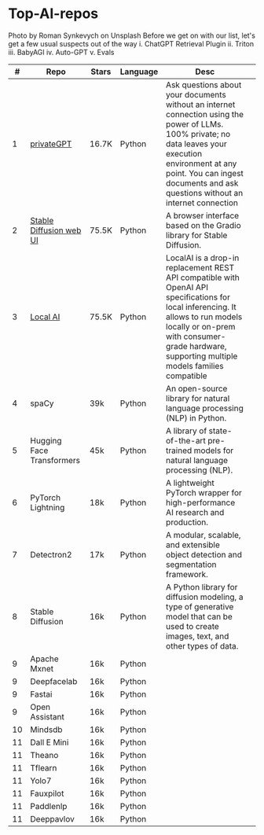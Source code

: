 # Top-AI-repos

Photo by Roman Synkevych on Unsplash
Before we get on with our list, let's get a few usual suspects out of the way
i. ChatGPT Retrieval Plugin
ii. Triton
iii. BabyAGI
iv. Auto-GPT
v. Evals


|#|  Repo  | Stars  |  Language |  Desc |   |
|---|---|---|---|---|---|
|1|[privateGPT](https://github.com/imartinez/privateGPT)|16.7K|   Python |  Ask questions about your documents without an internet connection using the power of LLMs. 100% private; no data leaves your execution environment at any point. You can ingest documents and ask questions without an internet connection |   |
|2|[Stable Diffusion web UI](https://github.com/AUTOMATIC1111/stable-diffusion-webui#stable-diffusion-web-ui)|75.5K| Python   |  A browser interface based on the Gradio library for Stable Diffusion. |   |
|3|[Local AI](https://github.com/go-skynet/local-ai)|75.5K|   Python |  LocalAI is a drop-in replacement REST API compatible with OpenAI API specifications for local inferencing. It allows to run models locally or on-prem with consumer-grade hardware, supporting multiple models families compatible |   |
|4|	spaCy	| 39k		| Python		| An open-source library for natural language processing (NLP) in Python.	|
|5| Hugging Face Transformers	| 45k	| Python	| A library of state-of-the-art pre-trained models for natural language processing (NLP).| 
|6| PyTorch Lightning	| 18k	| Python	| A lightweight PyTorch wrapper for high-performance AI research and production.| 
|7| Detectron2	| 17k	| Python	| A modular, scalable, and extensible object detection and segmentation framework.| 
|8| Stable Diffusion	| 16k	| Python	| A Python library for diffusion modeling, a type of generative model that can be used to create images, text, and other types of data.| 
|9| Apache Mxnet	| 16k	| Python	| | 
|9| Deepfacelab	| 16k	| Python	| | 
|9| Fastai	| 16k	| Python	| | 
|9| Open Assistant	| 16k	| Python	| | 
|10| Mindsdb	| 16k	| Python	| | 
|11| Dall E Mini	| 16k	| Python	| | 
|11| Theano	| 16k	| Python	| | 
|11| Tflearn	| 16k	| Python	| | 
|11| Yolo7	| 16k	| Python	| | 
|11| Fauxpilot	| 16k	| Python	| | 
|11| Paddlenlp	| 16k	| Python	| | 
|11| Deeppavlov	| 16k	| Python	| | 
